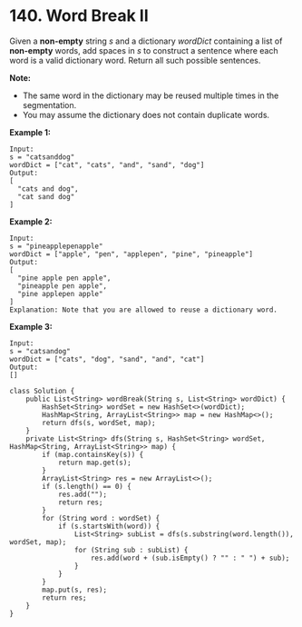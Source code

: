 # 140. Word Break II

Given a **non-empty** string _s_ and a dictionary _wordDict_ containing a list of **non-empty** words, add spaces in _s_ to construct a sentence where each word is a valid dictionary word. Return all such possible sentences.

**Note:**

* The same word in the dictionary may be reused multiple times in the segmentation.
* You may assume the dictionary does not contain duplicate words.

**Example 1:**

```text
Input:
s = "catsanddog"
wordDict = ["cat", "cats", "and", "sand", "dog"]
Output:
[
  "cats and dog",
  "cat sand dog"
]
```

**Example 2:**

```text
Input:
s = "pineapplepenapple"
wordDict = ["apple", "pen", "applepen", "pine", "pineapple"]
Output:
[
  "pine apple pen apple",
  "pineapple pen apple",
  "pine applepen apple"
]
Explanation: Note that you are allowed to reuse a dictionary word.
```

**Example 3:**

```text
Input:
s = "catsandog"
wordDict = ["cats", "dog", "sand", "and", "cat"]
Output:
[]
```

```text
class Solution {
    public List<String> wordBreak(String s, List<String> wordDict) {
        HashSet<String> wordSet = new HashSet<>(wordDict);
        HashMap<String, ArrayList<String>> map = new HashMap<>();
        return dfs(s, wordSet, map);
    }
    private List<String> dfs(String s, HashSet<String> wordSet, HashMap<String, ArrayList<String>> map) {
        if (map.containsKey(s)) {
            return map.get(s);
        }
        ArrayList<String> res = new ArrayList<>();
        if (s.length() == 0) {
            res.add("");
            return res;
        }
        for (String word : wordSet) {
            if (s.startsWith(word)) {
                List<String> subList = dfs(s.substring(word.length()), wordSet, map);
                for (String sub : subList) {
                    res.add(word + (sub.isEmpty() ? "" : " ") + sub);
                }
            }
        }
        map.put(s, res);
        return res;
    }
}
```

